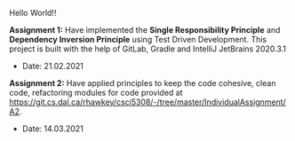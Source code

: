 Hello World!! 


**Assignment 1:**
Have implemented the **Single Responsibility Principle** and **Dependency Inversion Principle** using Test Driven Development. This project is built with the help of GitLab, Gradle
and IntelliJ JetBrains 2020.3.1 
- Date: 21.02.2021

**Assignment 2:**
Have applied principles to keep the code cohesive, clean code, refactoring modules for code provided at https://git.cs.dal.ca/rhawkey/csci5308/-/tree/master/IndividualAssignment/A2.
- Date: 14.03.2021
